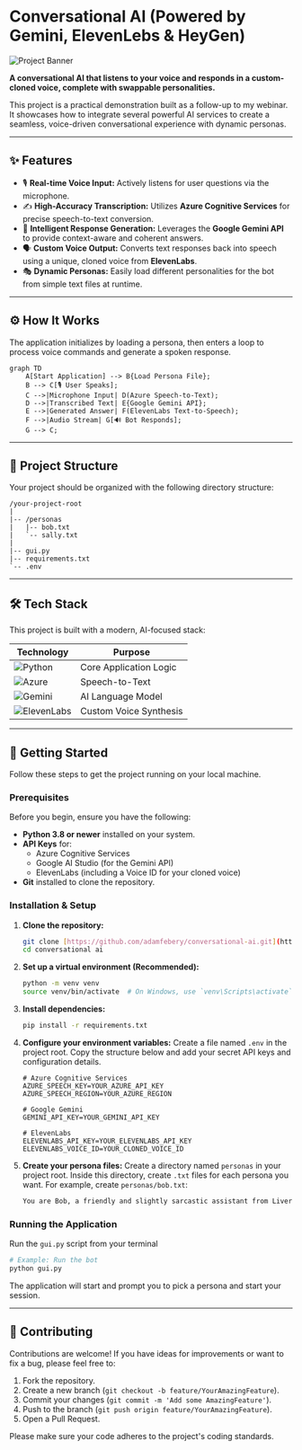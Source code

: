 # Conversational AI (Powered by Gemini, ElevenLebs & HeyGen)

![Project Banner](https://placehold.co/800x250/1e293b/ffffff?text=AI%20Voice%20Bot&font=lato)

**A conversational AI that listens to your voice and responds in a custom-cloned voice, complete with swappable personalities.**

This project is a practical demonstration built as a follow-up to my webinar. It showcases how to integrate several powerful AI services to create a seamless, voice-driven conversational experience with dynamic personas.

---

## ✨ Features

* 🎙️ **Real-time Voice Input:** Actively listens for user questions via the microphone.
* ✍️ **High-Accuracy Transcription:** Utilizes **Azure Cognitive Services** for precise speech-to-text conversion.
* 🧠 **Intelligent Response Generation:** Leverages the **Google Gemini API** to provide context-aware and coherent answers.
* 🗣️ **Custom Voice Output:** Converts text responses back into speech using a unique, cloned voice from **ElevenLabs**.
* 🎭 **Dynamic Personas:** Easily load different personalities for the bot from simple text files at runtime.

---

## ⚙️ How It Works

The application initializes by loading a persona, then enters a loop to process voice commands and generate a spoken response.

```mermaid
graph TD
    A[Start Application] --> B{Load Persona File};
    B --> C[🎙️ User Speaks];
    C -->|Microphone Input| D(Azure Speech-to-Text);
    D -->|Transcribed Text| E{Google Gemini API};
    E -->|Generated Answer| F(ElevenLabs Text-to-Speech);
    F -->|Audio Stream| G[🔊 Bot Responds];
    G --> C;
```

---

## 📂 Project Structure

Your project should be organized with the following directory structure:

```
/your-project-root
|
|-- /personas
|   |-- bob.txt
|   `-- sally.txt
|
|-- gui.py
|-- requirements.txt
`-- .env
```

---

## 🛠️ Tech Stack

This project is built with a modern, AI-focused stack:

| Technology                                                                                                | Purpose                  |
| --------------------------------------------------------------------------------------------------------- | ------------------------ |
| ![Python](https://img.shields.io/badge/Python-3776AB?style=for-the-badge&logo=python&logoColor=white)      | Core Application Logic   |
| ![Azure](https://img.shields.io/badge/Azure-0078D4?style=for-the-badge&logo=microsoftazure&logoColor=white) | Speech-to-Text           |
| ![Gemini](https://img.shields.io/badge/Google%20Gemini-4285F4?style=for-the-badge&logo=google&logoColor=white)  | AI Language Model        |
| ![ElevenLabs](https://img.shields.io/badge/ElevenLabs-1A1A1A?style=for-the-badge&logo=elevenlabs&logoColor=white) | Custom Voice Synthesis   |

---

## 🚀 Getting Started

Follow these steps to get the project running on your local machine.

### Prerequisites

Before you begin, ensure you have the following:

* **Python 3.8 or newer** installed on your system.
* **API Keys** for:
    * Azure Cognitive Services
    * Google AI Studio (for the Gemini API)
    * ElevenLabs (including a Voice ID for your cloned voice)
* **Git** installed to clone the repository.

### Installation & Setup

1.  **Clone the repository:**
    ```bash
    git clone [https://github.com/adamfebery/conversational-ai.git](https://github.com/adamfebery/conversational-ai)
    cd conversational ai
    ```

2.  **Set up a virtual environment (Recommended):**
    ```bash
    python -m venv venv
    source venv/bin/activate  # On Windows, use `venv\Scripts\activate`
    ```

3.  **Install dependencies:**
    ```bash
    pip install -r requirements.txt
    ```

4.  **Configure your environment variables:**
    Create a file named `.env` in the project root. Copy the structure below and add your secret API keys and configuration details.

    ```dotenv
    # Azure Cognitive Services
    AZURE_SPEECH_KEY=YOUR_AZURE_API_KEY
    AZURE_SPEECH_REGION=YOUR_AZURE_REGION

    # Google Gemini
    GEMINI_API_KEY=YOUR_GEMINI_API_KEY

    # ElevenLabs
    ELEVENLABS_API_KEY=YOUR_ELEVENLABS_API_KEY
    ELEVENLABS_VOICE_ID=YOUR_CLONED_VOICE_ID
    ```

5.  **Create your persona files:**
    Create a directory named `personas` in your project root. Inside this directory, create `.txt` files for each persona you want. For example, create `personas/bob.txt`:

    ```txt
    You are Bob, a friendly and slightly sarcastic assistant from Liverpool. You love talking about football and the weather. Keep your answers brief and witty.
    ```

### Running the Application

Run the `gui.py` script from your terminal

```bash
# Example: Run the bot 
python gui.py
```

The application will start and prompt you to pick a persona and start your session.

---

## 🤝 Contributing

Contributions are welcome! If you have ideas for improvements or want to fix a bug, please feel free to:

1.  Fork the repository.
2.  Create a new branch (`git checkout -b feature/YourAmazingFeature`).
3.  Commit your changes (`git commit -m 'Add some AmazingFeature'`).
4.  Push to the branch (`git push origin feature/YourAmazingFeature`).
5.  Open a Pull Request.

Please make sure your code adheres to the project's coding standards.
